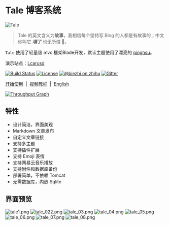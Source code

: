 # Tale 博客系统

![Tale](https://ooo.0o0.ooo/2017/02/27/58b43450c9182.png)

> Tale 的英文含义为**故事**，我相信每个坚持写 Blog 的人都是有故事的；中文你叫它 ***塌了*** 也无所谓 🤣。

`Tale` 使用了轻量级 mvc 框架Blade开发，默认主题使用了漂亮的 [pinghsu](https://github.com/chakhsu/pinghsu)。

演示站点：[Lcarusd](http://188.131.177.190:9000/)

[![Build Status](https://img.shields.io/travis/otale/tale.svg?style=flat-square)](https://travis-ci.org/otale/tale)
[![License](https://img.shields.io/badge/license-MIT-4EB1BA.svg?style=flat-square)](https://github.com/otale/tale/blob/master/LICENSE)
[![@biezhi on zhihu](https://img.shields.io/badge/zhihu-%40biezhi-red.svg?style=flat-square)](https://www.zhihu.com/people/biezhi)
[![Gitter](https://badges.gitter.im/biezhi/tale-group.svg)](https://gitter.im/tale-group)

[开始使用](https://github.com/otale/tale/wiki)&nbsp; | &nbsp;[视频教程](https://github.com/otale/tale/wiki/%E8%A7%86%E9%A2%91%E6%95%99%E7%A8%8B)&nbsp; | &nbsp;[English](README.md)

[![Throughput Graph](https://graphs.waffle.io/otale/tale/throughput.svg)](https://waffle.io/otale/tale/metrics/throughput)

## 特性

+ 设计简洁，界面美观
+ Markdown 文章发布
+ 自定义文章链接
+ 支持多主题
+ 支持插件扩展
+ 支持 Emoji 表情
+ 支持网易云音乐播放
+ 支持附件和数据库备份
+ 部署简单，不依赖 Tomcat
+ 无需数据库，内嵌 Sqlite

## 界面预览

![tale1.png](https://ooo.0o0.ooo/2017/03/04/58ba99604e997.png)
![tale_022.png](https://ooo.0o0.ooo/2017/02/28/58b4686f37836.png)
![tale_03.png](https://ooo.0o0.ooo/2017/02/28/58b4686638460.png)
![tale_04.png](https://ooo.0o0.ooo/2017/02/28/58b4686384fb4.png)
![tale_05.png](https://ooo.0o0.ooo/2017/02/28/58b46869bff5b.png)
![tale_06.png](https://ooo.0o0.ooo/2017/02/28/58b46862ec24e.png)
![tale_07.png](https://ooo.0o0.ooo/2017/02/28/58b46868b1a67.png)
![tale_08.png](https://ooo.0o0.ooo/2017/02/28/58b46866c5898.png)
